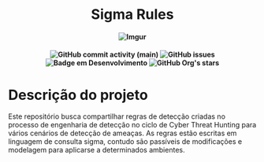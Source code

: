 <h1 align="center" >Sigma Rules</h1>

<h4 align="center">

  ![Imgur](https://i.imgur.com/xVsIlv5.jpg)
  
</h4>

<h4 align="center">
  
<!-- aqui é onde é colocados os budgets-->

![GitHub commit activity (main)](https://img.shields.io/github/commit-activity/w/weldon-araujo/Hunting_IOC)
![GitHub issues](https://img.shields.io/github/issues/weldon-araujo/Hunting_IOC)
![Badge em Desenvolvimento](https://img.shields.io/static/v1?label=status&message=em%20desenvolvimento&color=GREEN)
![GitHub Org's stars](https://img.shields.io/github/stars/weldon-araujo?style=social)

</h4>

<h1></h1>

<!-- Parte de descrição do projeto -->

<h1>Descrição do projeto</h1>

Este repositório busca compartilhar regras de detecção criadas no processo de engenharia de detecção no ciclo de Cyber Threat Hunting para vários cenários de detecção de ameaças.
As regras estão escritas em linguagem de consulta sigma, contudo são passíveis de modificações e modelagem para aplicarse a determinados ambientes.
